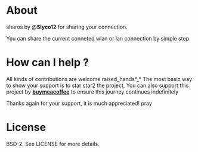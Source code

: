 # About
sharos by @**Slyco12** for sharing your connection.

You can share the current conneted wlan or lan connection by simple step

# How can I help ?
All kinds of contributions are welcome raised_hands°_* The most basic way to show your support is to star star2 the project, You can also support this project by **[buymeacoffee](https://www.buymeacoffee.com/mrslyco12)** to ensure this journey continues indefinitely

Thanks again for your support, it is much appreciated! pray

# License
BSD-2. See LICENSE for more details.
